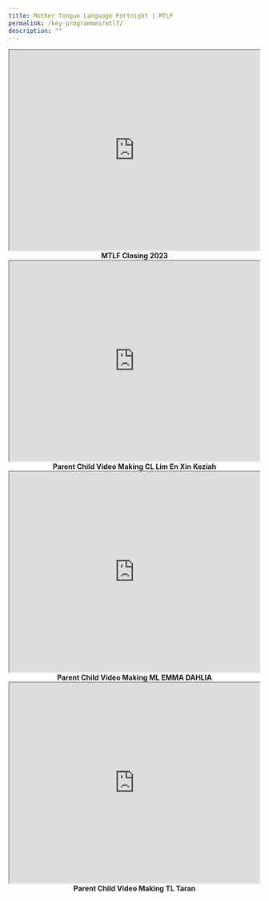 ```yaml
---
title: Mother Tongue Language Fortnight | MTLF
permalink: /key-programmes/mtlf/
description: ""
---
```

<center>
<iframe src="https://www.youtube.com/embed/MlVe5N9YPMQ" height="400" width="500">
</iframe><br>
<b>MTLF Closing 2023</b></center>
<center>
<iframe src="https://www.youtube.com/embed/kRSWvFL7skM" height="400" width="500">
</iframe><br>
<b>Parent Child Video Making CL Lim En Xin Keziah</b></center>
<center>
<iframe src="https://www.youtube.com/embed/DYwN82f7BQ8" height="400" width="500">
</iframe><br>
<b>Parent Child Video Making ML EMMA DAHLIA</b>
</center>
<center>
<iframe src="https://www.youtube.com/embed/m5pR2UjpHE" height="400" width="500">
</iframe><br>
<b>Parent Child Video Making TL Taran</b></center>